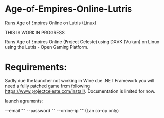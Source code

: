 # Age-of-Empires-Online-Lutris

Runs Age of Empires Online on Lutris (Linux)

THIS IS WORK IN PROGRESS

Runs Age of Empires Online (Project Celeste) using DXVK (Vulkan) on Linux using the Lutris - Open Gaming Platform.

# Requirements:

Sadly due the launcher not working in Wine due .NET Framework you will need a fully patched game from following https://www.projectceleste.com/install/.
Documentation is limited for now.

launch agruments:

--email ""
--password ""
--online-ip "" (Lan co-op only)
